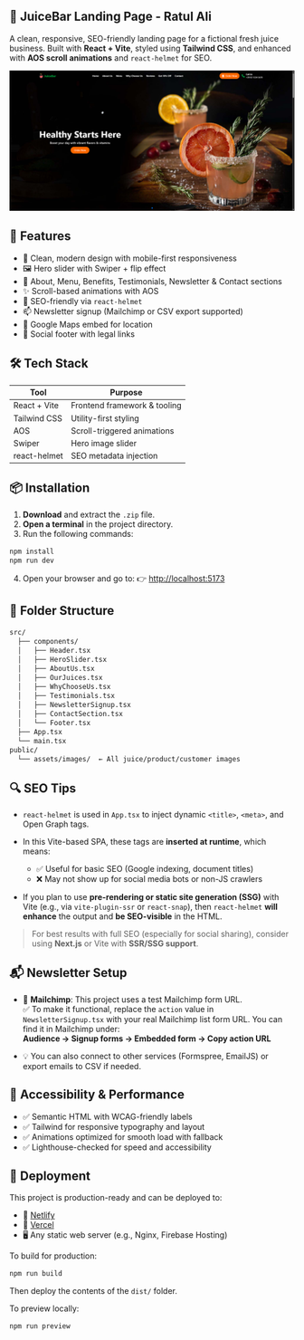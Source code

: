 ## 🧃 JuiceBar Landing Page - Ratul Ali

A clean, responsive, SEO-friendly landing page for a fictional fresh juice business. Built with **React + Vite**, styled using **Tailwind CSS**, and enhanced with **AOS scroll animations** and `react-helmet` for SEO.

![Preview](public/assets/images/juice-preview.png)

## 🚀 Features

* 🌿 Clean, modern design with mobile-first responsiveness
* 🖼️ Hero slider with Swiper + flip effect
* 🧾 About, Menu, Benefits, Testimonials, Newsletter & Contact sections
* ✨ Scroll-based animations with AOS
* 🧠 SEO-friendly via `react-helmet`
* 📫 Newsletter signup (Mailchimp or CSV export supported)
* 📍 Google Maps embed for location
* 🔗 Social footer with legal links

## 🛠 Tech Stack

| Tool         | Purpose                      |
| ------------ | ---------------------------- |
| React + Vite | Frontend framework & tooling |
| Tailwind CSS | Utility-first styling        |
| AOS          | Scroll-triggered animations  |
| Swiper       | Hero image slider            |
| react-helmet | SEO metadata injection       |


## 📦 Installation

1. **Download** and extract the `.zip` file.
2. **Open a terminal** in the project directory.
3. Run the following commands:

```bash
npm install
npm run dev
```

4. Open your browser and go to:
   👉 [http://localhost:5173](http://localhost:5173)


## 📁 Folder Structure

```
src/
  ├── components/
  │   ├── Header.tsx
  │   ├── HeroSlider.tsx
  │   ├── AboutUs.tsx
  │   ├── OurJuices.tsx
  │   ├── WhyChooseUs.tsx
  │   ├── Testimonials.tsx
  │   ├── NewsletterSignup.tsx
  │   ├── ContactSection.tsx
  │   └── Footer.tsx
  ├── App.tsx
  └── main.tsx
public/
  └── assets/images/  ← All juice/product/customer images
```

## 🔍 SEO Tips

* `react-helmet` is used in `App.tsx` to inject dynamic `<title>`, `<meta>`, and Open Graph tags.
* In this Vite-based SPA, these tags are **inserted at runtime**, which means:

  * ✅ Useful for basic SEO (Google indexing, document titles)
  * ❌ May not show up for social media bots or non-JS crawlers
* If you plan to use **pre-rendering or static site generation (SSG)** with Vite (e.g., via `vite-plugin-ssr` or `react-snap`), then `react-helmet` **will enhance** the output and **be SEO-visible** in the HTML.

> For best results with full SEO (especially for social sharing), consider using **Next.js** or Vite with **SSR/SSG support**.


## 📬 Newsletter Setup

* 🔗 **Mailchimp**: This project uses a test Mailchimp form URL.  
  ✅ To make it functional, replace the `action` value in `NewsletterSignup.tsx` with your real Mailchimp list form URL.
  You can find it in Mailchimp under:  
  **Audience → Signup forms → Embedded form → Copy action URL**

* 💡 You can also connect to other services (Formspree, EmailJS) or export emails to CSV if needed.


## 🧪 Accessibility & Performance
* ✅ Semantic HTML with WCAG-friendly labels
* ✅ Tailwind for responsive typography and layout
* ✅ Animations optimized for smooth load with fallback
* ✅ Lighthouse-checked for speed and accessibility


## 🚀 Deployment

This project is production-ready and can be deployed to:

- 🔗 [Netlify](https://netlify.com)
- 🔗 [Vercel](https://vercel.com)
- 🖥️ Any static web server (e.g., Nginx, Firebase Hosting)

To build for production:

```bash
npm run build
```

Then deploy the contents of the `dist/` folder.

To preview locally:

```bash
npm run preview
```
